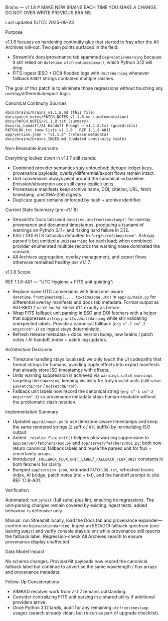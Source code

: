 Brains — v1.1.8 # MAKE NEW BRAINS EACH TIME YOU MAKE A CHANGE. DO NOT OVER WRITE PREVIOUS BRAINS

Last updated (UTC): 2025-09-23

Purpose

v1.1.8 focuses on hardening continuity glue that started to fray after the All Archives roll-out. Two pain points surfaced in the field:

* Streamlit’s docs/provenance tab spammed `DeprecationWarning` because it still relied on `datetime.utcfromtimestamp()`, which Python 3.12 will drop.
* FITS ingest (ESO + DOI) flooded logs with `UnitsWarning` whenever fallback `BUNIT` strings contained multiple slashes.

The goal of this patch is to eliminate those regressions without touching any overlay/differential/export logic.

Canonical Continuity Sources

    docs/brains/brains_v1.1.8.md (this file)
    docs/patch_notes/PATCH_NOTES_v1.1.8.md (implementation)
    docs/PATCH_NOTES/v1.1.8.txt (summary)
    docs/ai_handoff/AI Handoff Prompt — v1.1.8.txt (guardrails)
    PATCHLOG.txt (now lists v1.1.8 · REF 1.1.8-A01)
    app/version.json → "v1.1.8" (release metadata)
    docs/brains/brains_INDEX.md (updated continuity table)

Non-Breakable Invariants

Everything locked down in v1.1.7 still stands:

* Combined provider semantics stay untouched: dedupe ledger keys, provenance payloads, overlay/differential/export flows remain intact.
* Unit conversions always pivot around the canonical `nm` baseline. Emission/absorption axes still carry explicit units.
* Provenance manifests keep archive name, DOI, citation, URL, fetch timestamp, and SHA-256 digests.
* Duplicate guard remains enforced by hash + archive identifier.

Current State Summary (pre-v1.1.8)

* Streamlit’s Docs tab used `datetime.utcfromtimestamp()` for overlay provenance and document timestamps, producing a tsunami of warnings on Python 3.11+ and risking hard failure in 3.12.
* ESO / DOI FITS fallbacks defaulted to `"erg/s/cm2/Angstrom"`. Astropy parsed it but emitted a `UnitsWarning` for each load; when combined provider enumerated multiple records the warning noise dominated the console.
* All Archives aggregation, overlay management, and export flows otherwise remained healthy per v1.1.7.

v1.1.8 Scope

REF 1.1.8-A01 — “UTC Hygiene + FITS unit quieting”:

* Replace naive UTC conversions with timezone-aware `datetime.fromtimestamp(..., tz=timezone.utc)` in `app/ui/main.py` for differential overlay manifests and docs tab metadata. Format output as ISO-8601 `Z` or `%Y-%m-%d %H:%M UTC` exactly as before.
* Wrap FITS fallback unit parsing in ESO and DOI fetchers with a helper that suppresses `astropy.units.UnitsWarning` while still validating unexpected labels. Provide a canonical fallback (`erg s^-1 cm^-2 Angstrom^-1`) so ingest stays deterministic.
* Refresh release metadata + docs: version bump, new brains / patch notes / AI handoff, index + patch log updates.

Architecture Decisions

* Timezone handling stays localized: we only touch the UI codepaths that format strings for humans, avoiding ripple effects into export manifests that already store ISO timestamps with offsets.
* Units warning suppression is achieved via `warnings.catch_warnings` targeting `UnitsWarning`, keeping visibility for truly invalid units (still raise `EsoFetchError` / `DoiFetchError`).
* Fallback unit labels now record the canonical string (`erg s^-1 cm^-2 Angstrom^-1`) so provenance metadata stays human-readable without the problematic slash notation.

Implementation Summary

* Updated `app/ui/main.py` to use timezone-aware timestamps and keep the same rendered strings (`Z` suffix / `UTC` suffix) by normalizing ISO output.
* Added `_resolve_flux_unit()` helpers plus warning suppression to `app/server/fetchers/eso.py` and `app/server/fetchers/doi.py`; both now return canonical fallback labels and reuse the parsed unit for flux + uncertainty arrays.
* Introduced `_FALLBACK_FLUX_UNIT_LABEL`/`_FALLBACK_FLUX_UNIT` constants in both fetchers for clarity.
* Bumped `app/version.json`, extended `PATCHLOG.txt`, refreshed brains index, AI bridge, patch notes (md + txt), and the handoff prompt to cite REF 1.1.8-A01.

Verification

Automated: run `pytest` (full suite) plus lint, ensuring no regressions. The unit-parsing changes remain covered by existing ingest tests; added behaviour is defensive only.

Manual: run Streamlit locally, load the Docs tab and provenance expander—confirm no `DeprecationWarning`. Ingest an ESO/DOI fallback spectrum (one lacking `BUNIT`) and verify console stays silent while provenance still reports the fallback label. Regression-check All Archives search to ensure provenance display unaffected.

Data Model Impact

No schema changes. ProviderHit payloads now record the canonical fallback label but continue to advertise the same wavelength / flux arrays and provenance metadata.

Follow-Up Considerations

* SIMBAD resolver work from v1.1.7 remains outstanding.
* Consider centralizing FITS unit parsing in a shared utility if additional providers arrive.
* Once Python 3.12 lands, audit for any remaining `utcfromtimestamp` usages (search already clean, but re-run as part of upgrade checklist).

